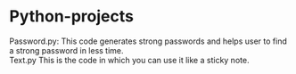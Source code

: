 # Python-projects
Password.py:
  This code generates strong passwords and helps user to find a strong password in less time.  
Text.py
  This is the code in which you can use it like a sticky note.
